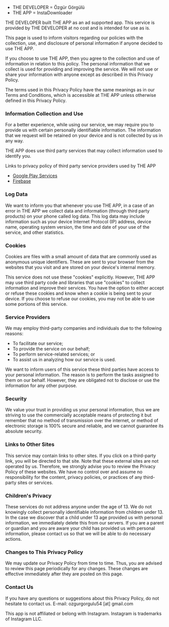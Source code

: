 - THE DEVELOPER = Özgür Görgülü
- THE APP = InstaDownloader

THE DEVELOPER built THE APP as an ad supported app. This service is provided by THE DEVELOPER at no cost and is intended for use as is.

This page is used to inform visitors regarding our policies with the collection, use, and disclosure of personal information if anyone decided to use THE APP.

If you choose to use THE APP, then you agree to the collection and use of information in relation to this policy. The personal information that we collect is used for providing and improving the service. We will not use or share your information with anyone except as described in this Privacy Policy.

The terms used in this Privacy Policy have the same meanings as in our Terms and Conditions, which is accessible at THE APP unless otherwise defined in this Privacy Policy.


### Information Collection and Use
For a better experience, while using our service, we may require you to provide us with certain personally identifiable information. The information that we request will be retained on your device and is not collected by us in any way.

THE APP does use third party services that may collect information used to identify you.

Links to privacy policy of third party service providers used by THE APP
- [Google Play Services](https://policies.google.com/privacy)
- [Firebase](https://firebase.google.com/policies/analytics)


### Log Data
We want to inform you that whenever you use THE APP, in a case of an error in THE APP we collect data and information (through third party products) on your phone called log data. This log data may include information such as your device Internet Protocol (IP) address, device name, operating system version, the time and date of your use of the service, and other statistics.


### Cookies
Cookies are files with a small amount of data that are commonly used as anonymous unique identifiers. These are sent to your browser from the websites that you visit and are stored on your device's internal memory.

This service does not use these "cookies" explicitly. However, THE APP may use third party code and libraries that use "cookies" to collect information and improve their services. You have the option to either accept or refuse these cookies and know when a cookie is being sent to your device. If you choose to refuse our cookies, you may not be able to use some portions of this service.


### Service Providers
We may employ third-party companies and individuals due to the following reasons:

- To facilitate our service;
- To provide the service on our behalf;
- To perform service-related services; or
- To assist us in analyzing how our service is used.

We want to inform users of this service these third parties have access to your personal information. The reason is to perform the tasks assigned to them on our behalf. However, they are obligated not to disclose or use the information for any other purpose.


### Security
We value your trust in providing us your personal information, thus we are striving to use the commercially acceptable means of protecting it but remember that no method of transmission over the internet, or method of electronic storage is 100% secure and reliable, and we cannot guarantee its absolute security.


### Links to Other Sites
This service may contain links to other sites. If you click on a third-party link, you will be directed to that site. Note that these external sites are not operated by us. Therefore, we strongly advise you to review the Privacy Policy of these websites. We have no control over and assume no responsibility for the content, privacy policies, or practices of any third-party sites or services.


### Children's Privacy
These services do not address anyone under the age of 13. We do not knowingly collect personally identifiable information from children under 13. In the case we discover that a child under 13 age provided us with personal information, we immediately delete this from our servers. If you are a parent or guardian and you are aware your child has provided us with personal information, please contact us so that we will be able to do necessary actions.


### Changes to This Privacy Policy
We may update our Privacy Policy from time to time. Thus, you are advised to review this page periodically for any changes. These changes are effective immediately after they are posted on this page.


### Contact Us
If you have any questions or suggestions about this Privacy Policy, do not hesitate to contact us. E-mail: ozgurgorgulu54 [at] gmail.com

This app is not affiliated or belong with Instagram.
Instagram is trademarks of Instagram LLC.